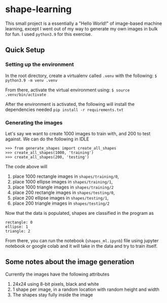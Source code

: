 # shape-learning
This small project is a essentially a "Hello World!" of image-based machine learning, except I went out of my way to generate my own images in bulk for fun. I used `python3.9` for this exercise.

## Quick Setup
### Setting up the environment
In the root directory, create a virtualenv called `.venv` with the following:
`$ python3.9 -m venv .venv`

From there, activate the virtual environment using:
`$ source .venv/bin/activate`

After the environment is activated, the following will install the dependencies needed
`pip install -r requirements.txt`

### Generating the images
Let's say we want to create 1000 images to train with, and 200 to test against. We can do the following in IDLE 

```
>>> from generate_shapes import create_all_shapes
>>> create_all_shapes(1000, 'training')
>>> create_all_shapes(200, 'testing')
```

The code above will 
1. place 1000 rectangle images in `shapes/training/0`,
2. place 1000 ellipse images in `shapes/training/1`,
3. place 1000 triangle images in `shapes/training/2`
4. place 200 rectangle images in `shapes/testing/0`,
5. place 200 ellipse images in `shapes/testing/1`,
6. place 200 triangle images in `shapes/testing/2`

Now that the data is populated, shapes are classified in the program as 
```
rectangle: 0
ellipse: 1
triangle: 2
```

From there, you can run the notebook (`shapes_ml.ipynb`) file using jupyter notebook or google colab and it will take in the data and try to train itself. 


## Some notes about the image generation
Currently the images have the following attributes
1. 24x24 using 8-bit pixels, black and white
2. 1 shape per image, in a random location with random height and width 
3. The shapes stay fully inside the image
